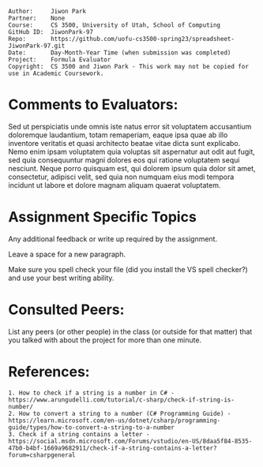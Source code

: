 ﻿```
Author:     Jiwon Park
Partner:    None
Course:     CS 3500, University of Utah, School of Computing
GitHub ID:  JiwonPark-97
Repo:       https://github.com/uofu-cs3500-spring23/spreadsheet-JiwonPark-97.git
Date:       Day-Month-Year Time (when submission was completed) 
Project:    Formula Evaluator
Copyright:  CS 3500 and Jiwon Park - This work may not be copied for use in Academic Coursework.
```

# Comments to Evaluators:

Sed ut perspiciatis unde omnis iste natus error sit voluptatem accusantium doloremque laudantium, totam remaperiam, eaque ipsa quae ab illo inventore veritatis et quasi architecto beatae vitae dicta sunt explicabo. Nemo enim ipsam voluptatem quia voluptas sit aspernatur aut odit aut fugit, sed quia consequuntur magni dolores eos qui ratione voluptatem sequi nesciunt. Neque porro quisquam est, qui dolorem ipsum quia dolor sit amet, consectetur, adipisci velit, sed quia non numquam eius modi tempora incidunt ut labore et dolore magnam aliquam quaerat voluptatem.

# Assignment Specific Topics
Any additional feedback or write up required by the assignment.

Leave a space for a new paragraph.

Make sure you spell check your file (did you install the VS spell
checker?) and use your best writing ability.

# Consulted Peers:

List any peers (or other people) in the class (or outside for that matter) that you talked with about the project for more than one minute.

# References:

    1. How to check if a string is a number in C# - https://www.arungudelli.com/tutorial/c-sharp/check-if-string-is-number/
    2. How to convert a string to a number (C# Programming Guide) - https://learn.microsoft.com/en-us/dotnet/csharp/programming-guide/types/how-to-convert-a-string-to-a-number
    3. Check if a string contains a letter - https://social.msdn.microsoft.com/Forums/vstudio/en-US/8daa5f84-8535-47b0-b4bf-1669a9682911/check-if-a-string-contains-a-letter?forum=csharpgeneral